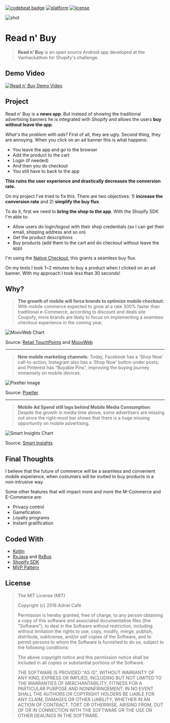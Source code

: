 [![codebeat badge](https://codebeat.co/badges/eb4e6ae6-f70b-4da4-a757-8b6c2c62e5ba)](https://codebeat.co/projects/github-com-adrielcafe-readnbuy)
[![platform](https://img.shields.io/badge/platform-Android-brightgreen.svg)](https://android.com)
[![license](https://img.shields.io/badge/license-MIT-yellow.svg)](https://github.com/adrielcafe/ReadnBuy#license)

![shot](https://raw.githubusercontent.com/adrielcafe/ReadnBuy/master/shot.png)


# Read n' Buy
> **Read n' Buy** is an open source Android app developed at the Vanhackathon for Shopify's challenge.


## Demo Video
[![Read n' Buy Demo Video](http://img.youtube.com/vi/74yI7o13a50/0.jpg)](https://www.youtube.com/watch?v=74yI7o13a50 "Read n' Buy Demo Video")


## Project
Read n' Buy is a **news app**. But instead of showing the traditional advertising banners he is integrated with Shopify and allows the users **buy without leave the app**.

*What's the problem with ads?* First of all, they are ugly. Second thing, they are annoying. When you click on an ad banner this is what happens:
- You leave the app and go to the browser
- Add the product to the cart
- Login (if needed)
- And then you do checkout
- You still have to back to the app

**This ruins the user experience and drastically decreases the conversion rate.**

On my project I've tried to fix this. There are two objectives: 1) **increase the conversion rate** and 2) **simplify the buy flux**. 

To do it, first we need to **bring the shop to the app**. With the Shopify SDK I'm able to:
- Allow users do login/logout with their shop credentials (so I can get their email, shipping address and so on)
- Get the product descriptions
- Buy products (add them to the cart and do checkout without leave the app)

I'm using the [Native Checkout](https://help.shopify.com/api/sdks/mobile-buy-sdk/android/integration-guide/checkout#using-native-checkout), this grants a seamless buy flux. 

On my tests I took 1~2 minutes to buy a product when I clicked on an ad banner. With my approach I took less than 30 seconds!


## Why?

> **The growth of mobile will force brands to optimize mobile checkout:** With mobile commerce expected to grow at a rate 300% faster than traditional e-Commerce, according to discount and deals site Coupofy, more brands are likely to focus on implementing a seamless checkout experience in the coming year.

![MoovWeb Chart](http://moovweb.com/cnt/uploads/2015/12/Holiday-report-14-1-1024x577.png)

Source: [Retail TouchPoints](http://www.retailtouchpoints.com/topics/mobile/7-mobile-commerce-trends-to-watch-in-2016#docs-internal-guid-136d31b9-32a6-60dd-ff89-0e4e90a567e0) and [MoovWeb](http://www.moovweb.com/blog/mobile-commerce-trends-2016/)

---

> **New mobile marketing channels:** Today, Facebook has a ‘Shop Now’ call-to-action, Instagram also has a ‘Shop Now’ button under posts, and Pinterest has “Buyable Pins”, improving the buying journey immensely on mobile devices.

![Pixelter Image](https://blog.pixelter.com/wp-content/uploads/2016/02/image08-1.png)

Source: [Pixelter](https://blog.pixelter.com/mobile-commerce-trends-2016/) 

---

> **Mobile Ad Spend still lags behind Mobile Media Consumption:** Despite the growth in media time above, some advertisers are missing out since the right-most bar shows that there is a huge missing opportunity on mobile advertising.

![Smart Insights Chart](https://s3.amazonaws.com/upload.screenshot.co/3229bc9580)

Source: [Smart Insights](http://www.smartinsights.com/mobile-marketing/mobile-marketing-analytics/mobile-marketing-statistics/)


## Final Thoughts
I believe that the future of commerce will be a seamless and convenient mobile experience, when costumers will be invited to buy products in a non-intrusive way.

Some other features that will impact more and more the M-Commerce and E-Commerce are:
* Privacy control
* Gamefication
* Loyalty programs
* Instant gratification


## Coded With
* [Kotlin](https://kotlinlang.org/)
* [RxJava](https://github.com/ReactiveX/RxJava) and [RxBus](https://github.com/Dimezis/RxBus)
* [Shopify SDK](https://github.com/Shopify/mobile-buy-sdk-android)
* [MVP Pattern](http://antonioleiva.com/mvp-android/)


## License
> The MIT License (MIT)
> 
> Copyright (c) 2016 Adriel Café
> 
> Permission is hereby granted, free of charge, to any person obtaining a copy of this software and associated documentation files (the "Software"), to deal in the Software without restriction, including without limitation the rights to use, copy, modify, merge, publish, distribute, sublicense, and/or sell copies of the Software, and to permit persons to whom the Software is furnished to do so, subject to the following conditions:
> 
> The above copyright notice and this permission notice shall be included in all copies or substantial portions of the Software.
> 
> THE SOFTWARE IS PROVIDED "AS IS", WITHOUT WARRANTY OF ANY KIND, EXPRESS OR IMPLIED, INCLUDING BUT NOT LIMITED TO THE WARRANTIES OF MERCHANTABILITY, FITNESS FOR A PARTICULAR PURPOSE AND NONINFRINGEMENT. IN NO EVENT SHALL THE AUTHORS OR COPYRIGHT HOLDERS BE LIABLE FOR ANY CLAIM, DAMAGES OR OTHER LIABILITY, WHETHER IN AN ACTION OF CONTRACT, TORT OR OTHERWISE, ARISING FROM, OUT OF OR IN CONNECTION WITH THE SOFTWARE OR THE USE OR OTHER DEALINGS IN THE SOFTWARE.
